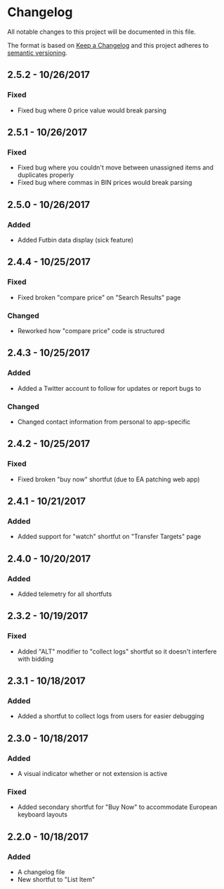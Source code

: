 # Changelog
All notable changes to this project will be documented in this file.

The format is based on [Keep a Changelog](http://keepachangelog.com/en/1.0.0/)
and this project adheres to [semantic versioning](http://semver.org/spec/v2.0.0.html).

## 2.5.2 - 10/26/2017
### Fixed
- Fixed bug where 0 price value would break parsing

## 2.5.1 - 10/26/2017
### Fixed
- Fixed bug where you couldn't move between unassigned items and duplicates properly
- Fixed bug where commas in BIN prices would break parsing

## 2.5.0 - 10/26/2017
### Added
- Added Futbin data display (sick feature)

## 2.4.4 - 10/25/2017
### Fixed
- Fixed broken "compare price" on "Search Results" page

### Changed
- Reworked how "compare price" code is structured

## 2.4.3 - 10/25/2017
### Added
- Added a Twitter account to follow for updates or report bugs to

### Changed
- Changed contact information from personal to app-specific

## 2.4.2 - 10/25/2017
### Fixed
- Fixed broken "buy now" shortfut (due to EA patching web app)

## 2.4.1 - 10/21/2017
### Added
- Added support for "watch" shortfut on "Transfer Targets" page

## 2.4.0 - 10/20/2017
### Added
- Added telemetry for all shortfuts

## 2.3.2 - 10/19/2017
### Fixed
- Added "ALT" modifier to "collect logs" shortfut so it doesn't interfere with bidding

## 2.3.1 - 10/18/2017
### Added
- Added a shortfut to collect logs from users for easier debugging

## 2.3.0 - 10/18/2017
### Added
- A visual indicator whether or not extension is active

### Fixed
- Added secondary shortfut for "Buy Now" to accommodate European keyboard layouts

## 2.2.0 - 10/18/2017
### Added
- A changelog file
- New shortfut to "List Item"